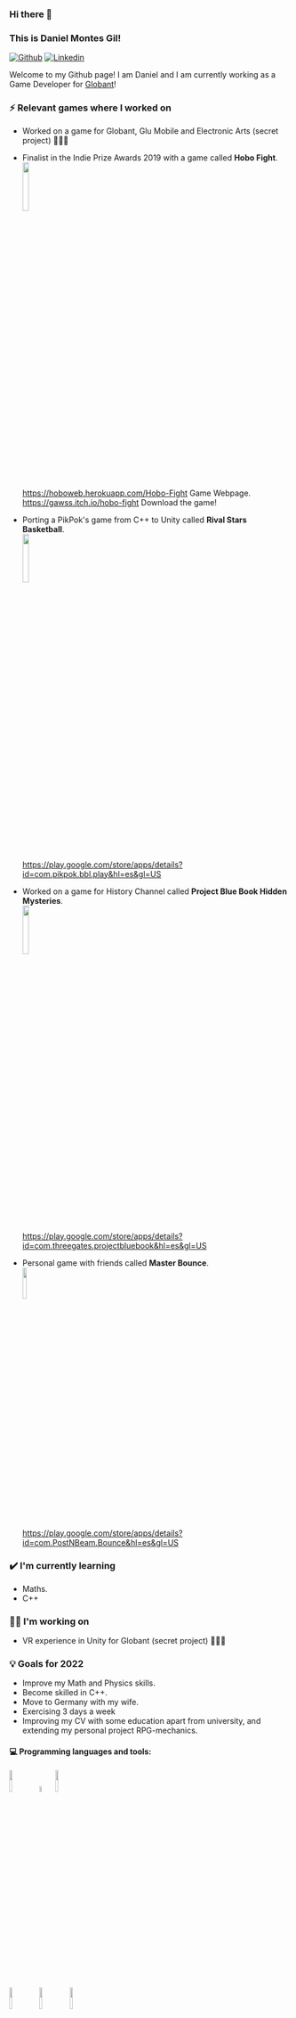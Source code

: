 ### Hi there 👋 
### This is Daniel Montes Gil!

[![Github](https://img.shields.io/badge/-Github-000?style=flat&logo=Github&logoColor=white)](https://github.com/Danielmontesgil)
[![Linkedin](https://img.shields.io/badge/-LinkedIn-blue?style=flat&logo=Linkedin&logoColor=white)](https://www.linkedin.com/in/danielmontesgil/)

Welcome to my Github page! I am Daniel and I am currently working as a Game Developer for [Globant](www.globant.com)!

### ⚡ Relevant games where I worked on
- Worked on a game for Globant, Glu Mobile and Electronic Arts (secret project) 🤫🤫🤫

- Finalist in the Indie Prize Awards 2019 with a game called <b>Hobo Fight</b>.
    <br />
    <img width="15%" src="https://user-images.githubusercontent.com/20919016/175407506-cfddeda6-4d46-4cb0-9764-ff4acf91d253.png">
    <br />
    https://hoboweb.herokuapp.com/Hobo-Fight Game Webpage.
    <br />
    https://gawss.itch.io/hobo-fight Download the game!
    
- Porting a PikPok's game from C++ to Unity called <b>Rival Stars Basketball</b>.
    <br />
    <img width="15%" src="https://user-images.githubusercontent.com/20919016/175407384-2a93144d-bc4e-48ed-9118-c609c4848181.png">
    <br />
    https://play.google.com/store/apps/details?id=com.pikpok.bbl.play&hl=es&gl=US
    
- Worked on a game for History Channel called <b>Project Blue Book Hidden Mysteries</b>.
    <br />
    <img width="15%" src="https://user-images.githubusercontent.com/20919016/175406771-3eaa3cbc-1636-4678-bb75-3897968879da.png">
    <br />
    https://play.google.com/store/apps/details?id=com.threegates.projectbluebook&hl=es&gl=US
    
- Personal game with friends called <b>Master Bounce</b>.
    <br />
    <img width="12%" src="https://user-images.githubusercontent.com/20919016/175406138-f68e9225-52a7-46c8-806b-1396fd9f7780.png">
    <br />
    https://play.google.com/store/apps/details?id=com.PostNBeam.Bounce&hl=es&gl=US

### ✔️ I'm currently learning
- Maths.
- C++

### 👩‍💻 I'm working on
- VR experience in Unity for Globant (secret project) 🤫🤫🤫

### 💡 Goals for 2022
- Improve my Math and Physics skills.
- Become skilled in C++.
- Move to Germany with my wife.
- Exercising 3 days a week
- Improving my CV with some education apart from university, and extending my personal project RPG-mechanics.

#### :computer: Programming languages and tools: 
<p>
<img width="10%" src="https://seeklogo.com/images/U/unity-logo-555C5D1D7E-seeklogo.com.png">
<img width="5%" src="https://seeklogo.com/images/C/c-sharp-c-logo-02F17714BA-seeklogo.com.png">
<img width="10%" src="https://seeklogo.com/images/G/git-logo-F4A93DAA20-seeklogo.com.png">
<br />
<img width="10%" src="https://encrypted-tbn0.gstatic.com/images?q=tbn:ANd9GcRdxTLNhTyAT0IBQTG4_l6kXXB1-N2mo83TGlh5ElhE0GKLe13Jb0qolL0b4mVvmRZwVF0&usqp=CAU">
<img width="10%" src="https://cdn.videogamesblogger.com/wp-content/uploads/2018/01/PlayFab-Logo.jpg">
<img width="10%" src="https://seeklogo.com/images/M/microsoft-visual-studio-logo-D33332CF6C-seeklogo.com.png">
</p>
